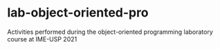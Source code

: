 # lab-object-oriented-pro
Activities performed during the object-oriented programming laboratory course at IME-USP 2021
